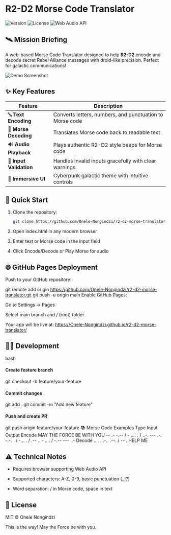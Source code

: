 
# R2-D2 Morse Code Translator

![Version](https://img.shields.io/badge/Version-1.0-blue.svg)
![License](https://img.shields.io/badge/License-MIT-green.svg)
![Web Audio API](https://img.shields.io/badge/Web%20Audio-API-orange.svg)

## 🛰️ Mission Briefing

A web-based Morse Code Translator designed to help **R2-D2** encode and decode secret Rebel Alliance messages with droid-like precision. Perfect for galactic communications!

![Demo Screenshot](screenshot.png) <!-- Add your screenshot file here -->

## ✨ Key Features

| Feature | Description |
|---------|-------------|
| 🔤 **Text Encoding** | Converts letters, numbers, and punctuation to Morse code |
| 🔁 **Morse Decoding** | Translates Morse code back to readable text |
| 🔊 **Audio Playback** | Plays authentic R2-D2 style beeps for Morse code |
| 🚦 **Input Validation** | Handles invalid inputs gracefully with clear warnings |
| 🎨 **Immersive UI** | Cyberpunk galactic theme with intuitive controls |

## 🚀 Quick Start

1. Clone the repository:
   ```bash
   git clone https://github.com/Onele-Nongindzi/r2-d2-morse-translator.git
2. Open index.html in any modern browser

3. Enter text or Morse code in the input field

4. Click Encode/Decode or Play Morse for audio

## 🌐 GitHub Pages Deployment
Push to your GitHub repository:


git remote add origin https://github.com/Onele-Nongindzi/r2-d2-morse-translator.git
git push -u origin main
Enable GitHub Pages:

Go to Settings → Pages

Select main branch and / (root) folder

Your app will be live at:
https://Onele-Nongindzi.github.io/r2-d2-morse-translator/

## 🧑‍💻 Development
bash
#### Create feature branch
git checkout -b feature/your-feature

#### Commit changes
git add .
git commit -m "Add new feature"

#### Push and create PR
git push origin feature/your-feature
📚 Morse Code Examples
Type	Input	Output
Encode	MAY THE FORCE BE WITH YOU	-- .- -.-- / - .... . / ..-. --- .-. -.-. . / -... . / .-- .. - .... / -.-- --- ..-
Decode	.... . .-.. .--. / -- .	HELP ME
## ⚠️ Technical Notes
- Requires browser supporting Web Audio API

- Supported characters: A-Z, 0-9, basic punctuation (.,!?)

- Word separation: / in Morse code, space in text

## 📜 License
MIT © Onele Nongindzi

This is the way! May the Force be with you.
